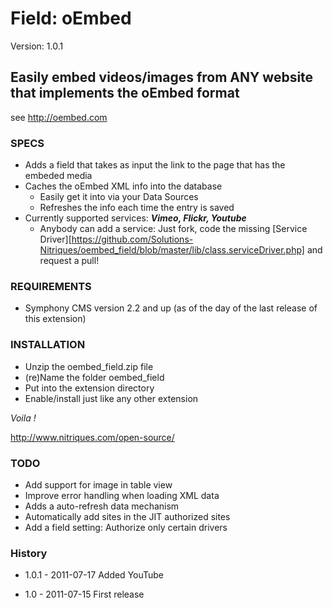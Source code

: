 # Field: oEmbed #

Version: 1.0.1

## Easily embed videos/images from ANY website that implements the oEmbed format ##

see http://oembed.com

### SPECS ###

- Adds a field that takes as input the link to the page that has the embeded media
- Caches the oEmbed XML info into the database
	- Easily get it into via your Data Sources
	- Refreshes the info each time the entry is saved
- Currently supported services: ***Vimeo, Flickr, Youtube***
	- Anybody can add a service: Just fork, code the missing [Service Driver][https://github.com/Solutions-Nitriques/oembed_field/blob/master/lib/class.serviceDriver.php] and request a pull!

### REQUIREMENTS ###

- Symphony CMS version 2.2 and up (as of the day of the last release of this extension)

### INSTALLATION ###

- Unzip the oembed_field.zip file
- (re)Name the folder oembed_field
- Put into the extension directory
- Enable/install just like any other extension

*Voila !*

http://www.nitriques.com/open-source/

### TODO ###

- Add support for image in table view
- Improve error handling when loading XML data
- Adds a auto-refresh data mechanism
- Automatically add sites in the JIT authorized sites
- Add a field setting: Authorize only certain drivers

### History ###

- 1.0.1 - 2011-07-17
  Added YouTube

- 1.0 - 2011-07-15
  First release